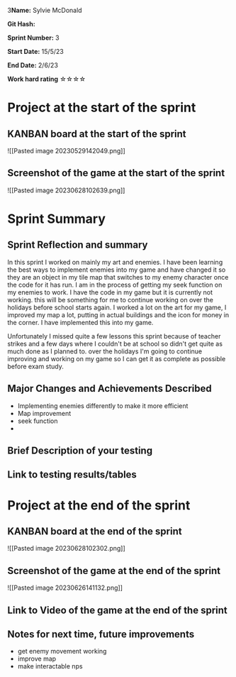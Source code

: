 3**Name:** Sylvie McDonald

**Git Hash:** 

**Sprint Number:** 3

**Start Date:** 15/5/23

**End Date:** 2/6/23

**Work hard rating**
☆☆☆☆
# Project at the start of the sprint
## **KANBAN board at the start of the sprint**
![[Pasted image 20230529142049.png]]
## **Screenshot of the game at the start of the sprint**
![[Pasted image 20230628102639.png]]
# Sprint Summary
## **Sprint Reflection and summary**


In this sprint I worked on mainly my art and enemies.  I have been learning the best ways to implement enemies into my game and have changed it so they are an object in my tile map that switches to my enemy character once the code for it has run. I am in the process of getting my seek function on my enemies to work. I have the code in my game but it is currently not working. this will be something for me to continue working on over the holidays before school starts again. I worked a lot on the art for my game, I improved my map a lot, putting in actual buildings and the icon for money in the corner. I have implemented this into my game. 

Unfortunately I missed quite a few lessons this sprint because of teacher strikes and a few days where I couldn't be at school so didn't get quite as much done as I planned to. over the holidays I'm going to continue improving and working on my game so I can get it as complete as possible before exam study.



## **Major Changes and Achievements Described**
- Implementing enemies differently to make it more efficient
- Map improvement
- seek function
-
## **Brief Description of your testing**




## **Link to testing results/tables**


# Project at the end of the sprint
## **KANBAN board at the end of the sprint**
![[Pasted image 20230628102302.png]]
## **Screenshot of the game at the end of the sprint**
![[Pasted image 20230626141132.png]]

## Link to **Video of the game at the end of the sprint**


## **Notes for next time, future improvements**
- get enemy movement working
- improve map
- make interactable nps